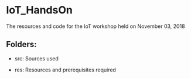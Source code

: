 # IoT_HandsOn
The resources and code for the IoT workshop held on November 03, 2018

## Folders:

- src: Sources used

- res: Resources and prerequisites required 